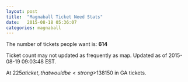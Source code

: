 ```yaml
---
layout: post
title:  "Magnaball Ticket Need Stats"
date:   2015-08-18 05:36:07
categories: magnaball
---
```


The number of tickets people want is: <strong>614</strong>

Ticket count may not updated as frequently as map. Updated as of 2015-08-19 09:03:48 EST.

At $225 a ticket, that would be <strong>$138150</strong> in GA tickets.